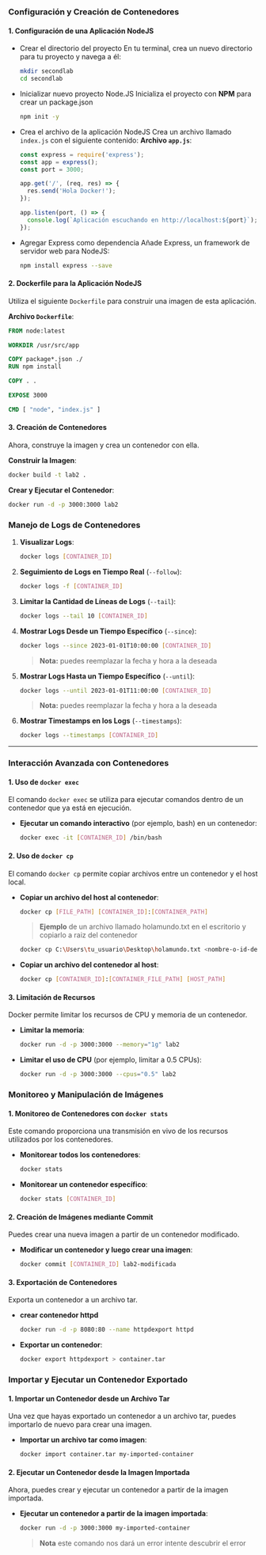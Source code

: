 ### Configuración y Creación de Contenedores

#### 1. Configuración de una Aplicación NodeJS
- Crear el directorio del proyecto
    En tu terminal, crea un nuevo directorio para tu proyecto y navega a él:
    ```bash
    mkdir secondlab
    cd secondlab
    ```
- Inicializar nuevo proyecto Node.JS
   Inicializa el proyecto con **NPM** para crear un package.json
    ```bash
    npm init -y
    ```
- Crea el archivo de la aplicación NodeJS
   Crea un archivo llamado `index.js` con el siguiente contenido:
    **Archivo `app.js`**:
    ```javascript
    const express = require('express');
    const app = express();
    const port = 3000;

    app.get('/', (req, res) => {
      res.send('Hola Docker!');
    });

    app.listen(port, () => {
      console.log(`Aplicación escuchando en http://localhost:${port}`);
    });
    ```
- Agregar Express como dependencia
    Añade Express, un framework de servidor web para NodeJS:
    ```bash
    npm install express --save
    ```

#### 2. Dockerfile para la Aplicación NodeJS
Utiliza el siguiente `Dockerfile` para construir una imagen de esta aplicación.

**Archivo `Dockerfile`**:
```Dockerfile
FROM node:latest

WORKDIR /usr/src/app

COPY package*.json ./
RUN npm install

COPY . .

EXPOSE 3000

CMD [ "node", "index.js" ]
```

#### 3. Creación de Contenedores
Ahora, construye la imagen y crea un contenedor con ella.

**Construir la Imagen**:
```bash
docker build -t lab2 .
```

**Crear y Ejecutar el Contenedor**:
```bash
docker run -d -p 3000:3000 lab2
```

### Manejo de Logs de Contenedores

1. **Visualizar Logs**:
   ```bash
   docker logs [CONTAINER_ID]
   ```

2. **Seguimiento de Logs en Tiempo Real** (`--follow`):
   ```bash
   docker logs -f [CONTAINER_ID]
   ```

3. **Limitar la Cantidad de Líneas de Logs** (`--tail`):
   ```bash
   docker logs --tail 10 [CONTAINER_ID]
   ```

4. **Mostrar Logs Desde un Tiempo Específico** (`--since`):
   ```bash
   docker logs --since 2023-01-01T10:00:00 [CONTAINER_ID]
   ```
   > **Nota:** puedes reemplazar la fecha y hora a la deseada

5. **Mostrar Logs Hasta un Tiempo Específico** (`--until`):
   ```bash
   docker logs --until 2023-01-01T11:00:00 [CONTAINER_ID]
   ```
   > **Nota:** puedes reemplazar la fecha y hora a la deseada

6. **Mostrar Timestamps en los Logs** (`--timestamps`):
   ```bash
   docker logs --timestamps [CONTAINER_ID]
   ```

--- 

### Interacción Avanzada con Contenedores

#### 1. Uso de `docker exec`
El comando `docker exec` se utiliza para ejecutar comandos dentro de un contenedor que ya está en ejecución.

- **Ejecutar un comando interactivo** (por ejemplo, bash) en un contenedor:
  ```bash
  docker exec -it [CONTAINER_ID] /bin/bash
  ```

#### 2. Uso de `docker cp`
El comando `docker cp` permite copiar archivos entre un contenedor y el host local.

- **Copiar un archivo del host al contenedor**:
  ```bash
  docker cp [FILE_PATH] [CONTAINER_ID]:[CONTAINER_PATH]
  ```
  >**Ejemplo** de un archivo llamado holamundo.txt en el escritorio y copiarlo a raiz del contenedor
   ```bash
  docker cp C:\Users\tu_usuario\Desktop\holamundo.txt <nombre-o-id-del-contenedor>:/
  ```
  

- **Copiar un archivo del contenedor al host**:
  ```bash
  docker cp [CONTAINER_ID]:[CONTAINER_FILE_PATH] [HOST_PATH]
  ```

#### 3. Limitación de Recursos
Docker permite limitar los recursos de CPU y memoria de un contenedor.

- **Limitar la memoria**:
  ```bash
  docker run -d -p 3000:3000 --memory="1g" lab2
  ```

- **Limitar el uso de CPU** (por ejemplo, limitar a 0.5 CPUs):
  ```bash
  docker run -d -p 3000:3000 --cpus="0.5" lab2
  ```

### Monitoreo y Manipulación de Imágenes

#### 1. Monitoreo de Contenedores con `docker stats`
Este comando proporciona una transmisión en vivo de los recursos utilizados por los contenedores.

- **Monitorear todos los contenedores**:
  ```bash
  docker stats
  ```

- **Monitorear un contenedor específico**:
  ```bash
  docker stats [CONTAINER_ID]
  ```

#### 2. Creación de Imágenes mediante Commit
Puedes crear una nueva imagen a partir de un contenedor modificado.

- **Modificar un contenedor y luego crear una imagen**:
  ```bash
  docker commit [CONTAINER_ID] lab2-modificada
  ```

#### 3. Exportación de Contenedores
Exporta un contenedor a un archivo tar.

- **crear contenedor httpd**
   ```bash
   docker run -d -p 8080:80 --name httpdexport httpd
   ```

- **Exportar un contenedor**:
  ```bash
  docker export httpdexport > container.tar
  ```

### Importar y Ejecutar un Contenedor Exportado

#### 1. Importar un Contenedor desde un Archivo Tar
Una vez que hayas exportado un contenedor a un archivo tar, puedes importarlo de nuevo para crear una imagen.

- **Importar un archivo tar como imagen**:
  ```bash
  docker import container.tar my-imported-container
  ```

#### 2. Ejecutar un Contenedor desde la Imagen Importada
Ahora, puedes crear y ejecutar un contenedor a partir de la imagen importada.

- **Ejecutar un contenedor a partir de la imagen importada**:
  ```bash
  docker run -d -p 3000:3000 my-imported-container
  ```
  > **Nota** este comando nos dará un error intente descubrir el error

